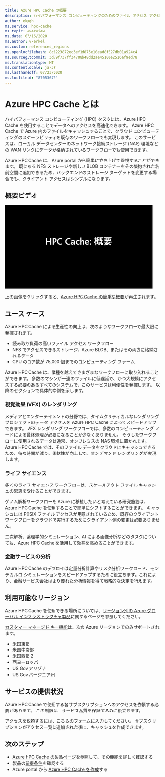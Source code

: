 ```yaml
---
title: Azure HPC Cache の概要
description: ハイパフォーマンス コンピューティングのためのファイル アクセス アクセラレータ ソリューションである Azure HPC Cache について説明します。
author: ekpgh
ms.service: hpc-cache
ms.topic: overview
ms.date: 07/16/2020
ms.author: v-erkel
ms.custom: references_regions
ms.openlocfilehash: 8c8223872ec3ef1d875e10ead8f327db01a924c4
ms.sourcegitcommit: 3d79f737ff34708b48dd2ae45100e2516af9ed78
ms.translationtype: HT
ms.contentlocale: ja-JP
ms.lasthandoff: 07/23/2020
ms.locfileid: "87053679"
---
```

# <a name="what-is-azure-hpc-cache"></a>Azure HPC Cache とは

ハイパフォーマンス コンピューティング (HPC) タスクには、Azure HPC Cache を使用することでデータへのアクセスを高速化できます。 Azure HPC Cache で Azure 内のファイルをキャッシュすることで、クラウド コンピューティングのスケーラビリティを既存のワークフローでも実現します。 このサービスは、ローカル データセンターのネットワーク接続ストレージ (NAS) 環境などの WAN リンクにデータが格納されているワークフローでも使用できます。

Azure HPC Cache は、Azure portal から簡単に立ち上げて監視することができます。 既にある NFS ストレージや新しい BLOB コンテナーをその集約された名前空間に追加できるため、バックエンドのストレージ ターゲットを変更する場合でも、クライアント アクセスはシンプルになります。

## <a name="overview-video"></a>概要ビデオ

[![ビデオのサムネイル:Azure HPC Cache の概要 - クリックしてビデオ ページにアクセス](media/video-1-overview.png)](https://azure.microsoft.com/resources/videos/hpc-cache-overview/)

上の画像をクリックすると、[Azure HPC Cache の簡単な概要](https://azure.microsoft.com/resources/videos/hpc-cache-overview/)が再生されます。

## <a name="use-cases"></a>ユース ケース

Azure HPC Cache による生産性の向上は、次のようなワークフローで最大限に発揮されます。

* 読み取り負荷の高いファイル アクセス ワークフロー
* NFS でアクセスできるストレージ、Azure BLOB、またはその両方に格納されるデータ
* CPU のコア数が 75,000 個までのコンピューティング ファーム

Azure HPC Cache は、業種を越えてさまざまなワークフローに取り入れることができます。 多数のマシンが一連のファイルに低遅延で、かつ大規模にアクセスする必要のあるすべてのシステムで、このサービスは利便性を発揮します。 以降のセクションで具体的な例を示します。

### <a name="visual-effects-vfx-rendering"></a>視覚効果 (VFX) のレンダリング

メディアとエンターテイメントの分野では、タイムクリティカルなレンダリング プロジェクトのデータ アクセスを Azure HPC Cache によってスピードアップできます。 VFX レンダリング ワークフローでは、多数のコンピューティング ノードによる最終処理が必要になることが少なくありません。 そうしたワークフローに使用されるデータは通常、オンプレミスの NAS 環境に置かれます。 Azure HPC Cache では、そのファイル データをクラウドにキャッシュできるため、待ち時間が減り、柔軟性が向上して、オンデマンド レンダリングが実現します。

### <a name="life-sciences"></a>ライフ サイエンス

多くのライフ サイエンス ワークフローは、スケールアウト ファイル キャッシュの恩恵を受けることができます。

ゲノム解析ワークフローを Azure に移植したいと考えている研究施設は、Azure HPC Cache を使用することで簡単にシフトすることができます。 キャッシュには POSIX ファイル アクセスが用意されているため、既存のクライアント ワークフローをクラウドで実行するためにクライアント側の変更は必要ありません。

二次解析、薬理学的シミュレーション、AI による画像分析などのタスクについても、Azure HPC Cache を活用して効率を高めることができます。

### <a name="financial-services-analytics"></a>金融サービスの分析

Azure HPC Cache のデプロイは定量分析計算やリスク分析ワークロード、モンテカルロ シミュレーションをスピードアップするために役立ちます。これにより、金融サービス会社はより優れた分析情報を得て戦略的な決定を行えます。

## <a name="region-availability"></a>利用可能なリージョン

Azure HPC Cache を使用できる場所については、[リージョン別の Azure グローバル インフラストラクチャ製品](https://azure.microsoft.com/global-infrastructure/services/?products=hpc-cache)に関するページを参照してください。

[カスタマー マネージド キー機能](customer-keys.md)は、次の Azure リージョンでのみサポートされます。

* 米国東部
* 米国中南部
* 米国西部 2
* 西ヨーロッパ
* US Gov アリゾナ
* US Gov バージニア州

## <a name="service-availability"></a>サービスの提供状況

Azure HPC Cache で使用する各サブスクリプションへのアクセスを依頼する必要があります。 この制限は、サービス品質を保証するのに役立ちます。

アクセスを依頼するには、[こちらのフォーム](https://aka.ms/onboard-hpc-cache)に入力してください。 サブスクリプションがアクセス一覧に追加された後に、キャッシュを作成できます。

## <a name="next-steps"></a>次のステップ

* [Azure HPC Cache の製品ページ](https://azure.microsoft.com/services/hpc-cache)を参照して、その機能を詳しく確認する
* 製品の[前提条件](hpc-cache-prerequisites.md)を確認する
* Azure portal から [Azure HPC Cache を作成](hpc-cache-create.md)する
